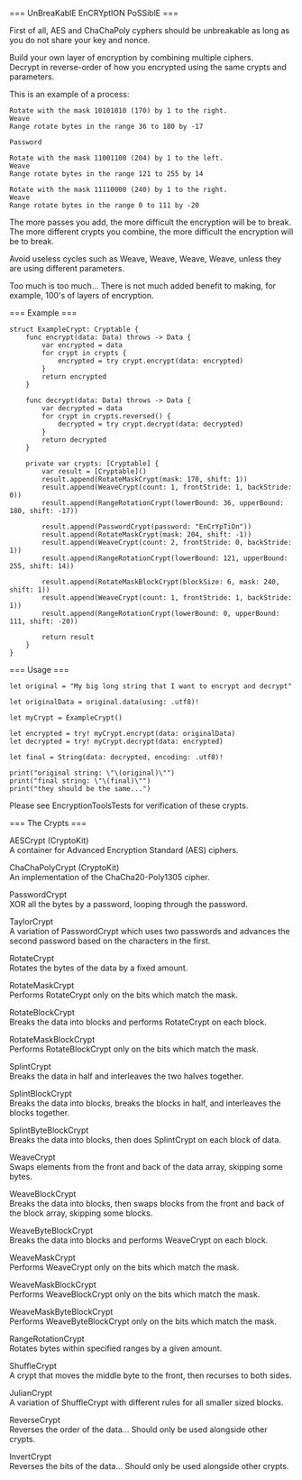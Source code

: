 === UnBreaKablE EnCRYptION PoSSiblE ===

First of all, AES and ChaChaPoly cyphers should be unbreakable as long as you do not share your key and nonce.<br />

Build your own layer of encryption by combining multiple ciphers.<br />
Decrypt in reverse-order of how you encrypted using the same crypts and parameters.<br />

This is an example of a process:<br />

```
Rotate with the mask 10101010 (170) by 1 to the right.
Weave
Range rotate bytes in the range 36 to 180 by -17

Password

Rotate with the mask 11001100 (204) by 1 to the left.
Weave
Range rotate bytes in the range 121 to 255 by 14

Rotate with the mask 11110000 (240) by 1 to the right.
Weave
Range rotate bytes in the range 0 to 111 by -20
```

The more passes you add, the more difficult the encryption will be to break.<br />
The more different crypts you combine, the more difficult the encryption will be to break.<br />

Avoid useless cycles such as Weave, Weave, Weave, Weave, unless they are using different parameters.<br />

Too much is too much... There is not much added benefit to making, for example, 100's of layers of encryption.<br />

=== Example ===

```
struct ExampleCrypt: Cryptable {
    func encrypt(data: Data) throws -> Data {
        var encrypted = data
        for crypt in crypts {
            encrypted = try crypt.encrypt(data: encrypted)
        }
        return encrypted
    }
    
    func decrypt(data: Data) throws -> Data {
        var decrypted = data
        for crypt in crypts.reversed() {
            decrypted = try crypt.decrypt(data: decrypted)
        }
        return decrypted
    }
    
    private var crypts: [Cryptable] {
        var result = [Cryptable]()
        result.append(RotateMaskCrypt(mask: 170, shift: 1))
        result.append(WeaveCrypt(count: 1, frontStride: 1, backStride: 0))
        result.append(RangeRotationCrypt(lowerBound: 36, upperBound: 180, shift: -17))
        
        result.append(PasswordCrypt(password: "EnCrYpTiOn"))
        result.append(RotateMaskCrypt(mask: 204, shift: -1))
        result.append(WeaveCrypt(count: 2, frontStride: 0, backStride: 1))
        result.append(RangeRotationCrypt(lowerBound: 121, upperBound: 255, shift: 14))
        
        result.append(RotateMaskBlockCrypt(blockSize: 6, mask: 240, shift: 1))
        result.append(WeaveCrypt(count: 1, frontStride: 1, backStride: 1))
        result.append(RangeRotationCrypt(lowerBound: 0, upperBound: 111, shift: -20))
        
        return result
    }
}
```

=== Usage ===

```
let original = "My big long string that I want to encrypt and decrypt"

let originalData = original.data(using: .utf8)!

let myCrypt = ExampleCrypt()

let encrypted = try! myCrypt.encrypt(data: originalData)
let decrypted = try! myCrypt.decrypt(data: encrypted)

let final = String(data: decrypted, encoding: .utf8)!

print("original string: \"\(original)\"")
print("final string: \"\(final)\"")
print("they should be the same...")
```


Please see EncryptionToolsTests for verification of these crypts.

=== The Crypts ===

AESCrypt (CryptoKit)<br />
A container for Advanced Encryption Standard (AES) ciphers.<br />

ChaChaPolyCrypt (CryptoKit)<br />
An implementation of the ChaCha20-Poly1305 cipher.<br />

PasswordCrypt<br />
XOR all the bytes by a password, looping through the password.<br />

TaylorCrypt<br />
A variation of PasswordCrypt which uses two passwords and advances the second password based on the characters in the first.<br />

RotateCrypt<br />
Rotates the bytes of the data by a fixed amount.<br />

RotateMaskCrypt<br />
Performs RotateCrypt only on the bits which match the mask.<br />

RotateBlockCrypt<br />
Breaks the data into blocks and performs RotateCrypt on each block.<br />

RotateMaskBlockCrypt<br />
Performs RotateBlockCrypt only on the bits which match the mask.<br />

SplintCrypt<br />
Breaks the data in half and interleaves the two halves together.<br />

SplintBlockCrypt<br />
Breaks the data into blocks, breaks the blocks in half, and interleaves the blocks together.<br />

SplintByteBlockCrypt<br />
Breaks the data into blocks, then does SplintCrypt on each block of data.<br />

WeaveCrypt<br />
Swaps elements from the front and back of the data array, skipping some bytes.<br />

WeaveBlockCrypt<br />
Breaks the data into blocks, then swaps blocks from the front and back of the block array, skipping some blocks.<br />

WeaveByteBlockCrypt<br />
Breaks the data into blocks and performs WeaveCrypt on each block.<br />

WeaveMaskCrypt<br />
Performs WeaveCrypt only on the bits which match the mask.<br />

WeaveMaskBlockCrypt<br />
Performs WeaveBlockCrypt only on the bits which match the mask.<br />

WeaveMaskByteBlockCrypt<br />
Performs WeaveByteBlockCrypt only on the bits which match the mask.<br />

RangeRotationCrypt<br />
Rotates bytes within specified ranges by a given amount.<br />

ShuffleCrypt<br />
A crypt that moves the middle byte to the front, then recurses to both sides.<br />

JulianCrypt<br />
A variation of ShuffleCrypt with different rules for all smaller sized blocks.<br />

ReverseCrypt<br />
Reverses the order of the data... Should only be used alongside other crypts.<br />

InvertCrypt<br />
Reverses the bits of the data... Should only be used alongside other crypts.<br />

